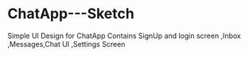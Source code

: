 # ChatApp---Sketch
Simple UI Design for ChatApp Contains SignUp and login screen ,Inbox ,Messages,Chat UI ,Settings Screen
